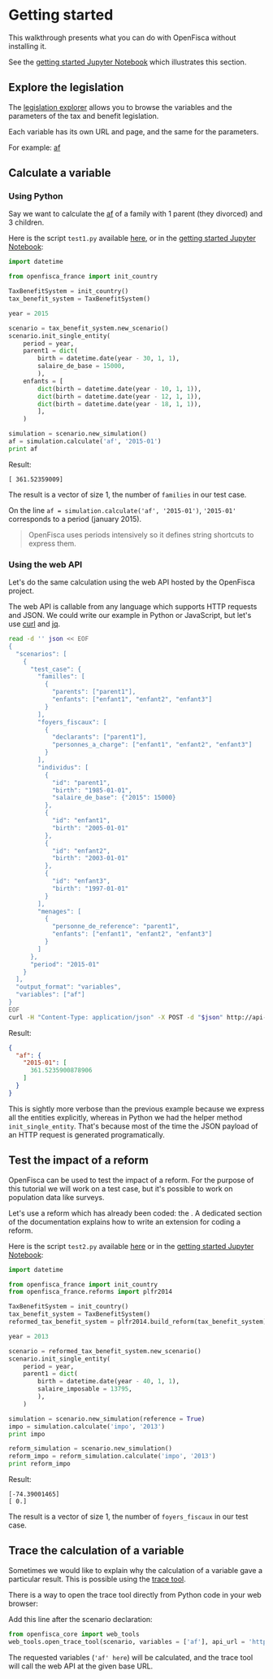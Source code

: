 # Getting started

This walkthrough presents what you can do with OpenFisca without installing it.

See the [getting started Jupyter Notebook] which illustrates this section.

## Explore the legislation

The [legislation explorer](http://legislation.openfisca.fr/) allows you to browse the variables and the parameters
of the tax and benefit legislation.

Each variable has its own URL and page, and the same for the parameters.

For example: [af](http://legislation.openfisca.fr/variables/af)

## Calculate a variable

### Using Python

Say we want to calculate the [af](http://legislation.openfisca.fr/variables/af)
of a family with 1 parent (they divorced) and 3 children.

Here is the script `test1.py` available
[here](https://github.com/openfisca/openfisca-france/tree/master/openfisca_france/scripts/getting_started/test1.py),
or in the [getting started Jupyter Notebook]:

```python
import datetime

from openfisca_france import init_country

TaxBenefitSystem = init_country()
tax_benefit_system = TaxBenefitSystem()

year = 2015

scenario = tax_benefit_system.new_scenario()
scenario.init_single_entity(
    period = year,
    parent1 = dict(
        birth = datetime.date(year - 30, 1, 1),
        salaire_de_base = 15000,
        ),
    enfants = [
        dict(birth = datetime.date(year - 10, 1, 1)),
        dict(birth = datetime.date(year - 12, 1, 1)),
        dict(birth = datetime.date(year - 18, 1, 1)),
        ],
    )

simulation = scenario.new_simulation()
af = simulation.calculate('af', '2015-01')
print af
```

Result:

```
[ 361.52359009]
```

The result is a vector of size 1, the number of `families` in our test case.

On the line `af = simulation.calculate('af', '2015-01')`, `'2015-01'` corresponds to a period (january 2015).

> OpenFisca uses periods intensively so it defines string shortcuts to express them.

### Using the web API

Let's do the same calculation using the web API hosted by the OpenFisca project.

The web API is callable from any language which supports HTTP requests and JSON.
We could write our example in Python or JavaScript, but let's use [curl](http://curl.haxx.se/)
and [jq](https://stedolan.github.io/jq/).

```bash
read -d '' json << EOF
{
  "scenarios": [
    {
      "test_case": {
        "familles": [
          {
            "parents": ["parent1"],
            "enfants": ["enfant1", "enfant2", "enfant3"]
          }
        ],
        "foyers_fiscaux": [
          {
            "declarants": ["parent1"],
            "personnes_a_charge": ["enfant1", "enfant2", "enfant3"]
          }
        ],
        "individus": [
          {
            "id": "parent1",
            "birth": "1985-01-01",
            "salaire_de_base": {"2015": 15000}
          },
          {
            "id": "enfant1",
            "birth": "2005-01-01"
          },
          {
            "id": "enfant2",
            "birth": "2003-01-01"
          },
          {
            "id": "enfant3",
            "birth": "1997-01-01"
          }
        ],
        "menages": [
          {
            "personne_de_reference": "parent1",
            "enfants": ["enfant1", "enfant2", "enfant3"]
          }
        ]
      },
      "period": "2015-01"
    }
  ],
  "output_format": "variables",
  "variables": ["af"]
}
EOF
curl -H "Content-Type: application/json" -X POST -d "$json" http://api-test.openfisca.fr/api/1/calculate | jq .value[0]
```

Result:

```json
{
  "af": {
    "2015-01": [
      361.5235900878906
    ]
  }
}
```

This is sightly more verbose than the previous example because we express all the entities explicitly,
whereas in Python we had the helper method `init_single_entity`.
That's because most of the time the JSON payload of an HTTP request is generated programatically.

## Test the impact of a reform

OpenFisca can be used to test the impact of a reform. For the purpose of this tutorial we will work on a test case,
but it's possible to work on population data like surveys.

Let's use a reform which has already been coded: the .
A dedicated section of the documentation explains how to write an extension for coding a reform.

Here is the script `test2.py` available
[here](https://github.com/openfisca/openfisca-france/tree/master/openfisca_france/scripts/getting_started/test2.py)
or in the [getting started Jupyter Notebook]:

```python
import datetime

from openfisca_france import init_country
from openfisca_france.reforms import plfr2014

TaxBenefitSystem = init_country()
tax_benefit_system = TaxBenefitSystem()
reformed_tax_benefit_system = plfr2014.build_reform(tax_benefit_system)

year = 2013

scenario = reformed_tax_benefit_system.new_scenario()
scenario.init_single_entity(
    period = year,
    parent1 = dict(
        birth = datetime.date(year - 40, 1, 1),
        salaire_imposable = 13795,
        ),
    )

simulation = scenario.new_simulation(reference = True)
impo = simulation.calculate('impo', '2013')
print impo

reform_simulation = scenario.new_simulation()
reform_impo = reform_simulation.calculate('impo', '2013')
print reform_impo
```

Result:

```
[-74.39001465]
[ 0.]
```

The result is a vector of size 1, the number of `foyers_fiscaux` in our test case.

## Trace the calculation of a variable

Sometimes we would like to explain why the calculation of a variable gave a particular result.
This is possible using the [trace tool](http://www.openfisca.fr/outils/trace).

There is a way to open the trace tool directly from Python code in your web browser:

Add this line after the scenario declaration:

```python
from openfisca_core import web_tools
web_tools.open_trace_tool(scenario, variables = ['af'], api_url = 'http://api-test.openfisca.fr')
```

The requested variables (`'af' here`) will be calculated, and the trace tool will call the web API at the given
base URL.

[getting started Jupyter Notebook]: https://github.com/openfisca/openfisca-web-notebook/blob/master/documentation/getting-started.ipynb
